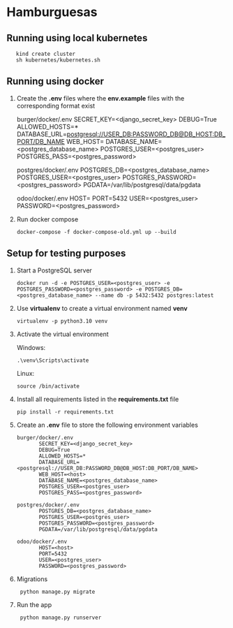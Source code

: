 # Hamburguesas

## Running using local kubernetes

       kind create cluster
       sh kubernetes/kubernetes.sh

## Running using docker

1. Create the **.env** files where the **env.example** files with the corresponding format exist

    burger/docker/.env
              SECRET_KEY=<django_secret_key>
              DEBUG=True
              ALLOWED_HOSTS=*
              DATABASE_URL=<postgresql://USER_DB:PASSWORD_DB@DB_HOST:DB_PORT/DB_NAME>
              WEB_HOST=<host>
              DATABASE_NAME=<postgres_database_name>
              POSTGRES_USER=<postgres_user>
              POSTGRES_PASS=<postgres_password>
       
    postgres/docker/.env
              POSTGRES_DB=<postgres_database_name>
              POSTGRES_USER=<postgres_user>
              POSTGRES_PASSWORD=<postgres_password>
              PGDATA=/var/lib/postgresql/data/pgdata
              
    odoo/docker/.env
              HOST=<host>
              PORT=5432
              USER=<postgres_user>
              PASSWORD=<postgres_password>

2. Run docker compose

       docker-compose -f docker-compose-old.yml up --build

## Setup for testing purposes

1. Start a PostgreSQL server

       docker run -d -e POSTGRES_USER=<postgres_user> -e POSTGRES_PASSWORD=<postgres_password> -e POSTGRES_DB=<postgres_database_name> --name db -p 5432:5432 postgres:latest
       
2. Use **virtualenv** to create a virtual environment named **venv**

       virtualenv -p python3.10 venv
       
3. Activate the virtual environment

    Windows:
          
       .\venv\Scripts\activate
          
    Linux:
    
       source /bin/activate

4. Install all requirements listed in the **requirements.txt** file
          
       pip install -r requirements.txt

5. Create an **.env** file to store the following environment variables

       burger/docker/.env
              SECRET_KEY=<django_secret_key>
              DEBUG=True
              ALLOWED_HOSTS=*
              DATABASE_URL=<postgresql://USER_DB:PASSWORD_DB@DB_HOST:DB_PORT/DB_NAME>
              WEB_HOST=<host>
              DATABASE_NAME=<postgres_database_name>
              POSTGRES_USER=<postgres_user>
              POSTGRES_PASS=<postgres_password>
       
       postgres/docker/.env
              POSTGRES_DB=<postgres_database_name>
              POSTGRES_USER=<postgres_user>
              POSTGRES_PASSWORD=<postgres_password>
              PGDATA=/var/lib/postgresql/data/pgdata
              
       odoo/docker/.env
              HOST=<host>
              PORT=5432
              USER=<postgres_user>
              PASSWORD=<postgres_password>

6. Migrations

        python manage.py migrate 

7. Run the app
     
        python manage.py runserver
